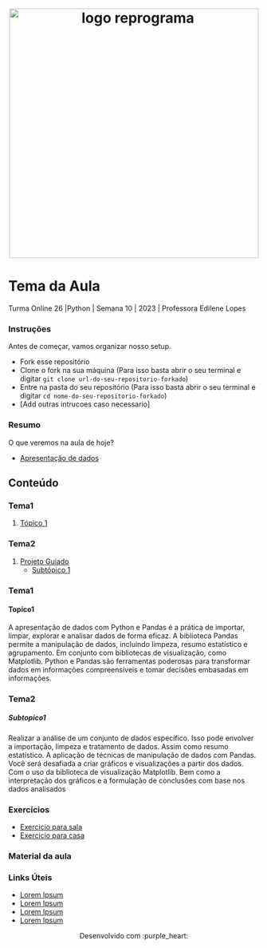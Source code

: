 <h1 align="center">
  <img src="assets/reprograma-fundos-claros.png" alt="logo reprograma" width="500">
</h1>

# Tema da Aula

Turma Online 26 |Python | Semana 10 | 2023 | Professora Edilene Lopes

### Instruções
Antes de começar, vamos organizar nosso setup.
* Fork esse repositório 
* Clone o fork na sua máquina (Para isso basta abrir o seu terminal e digitar `git clone url-do-seu-repositorio-forkado`)
* Entre na pasta do seu repositório (Para isso basta abrir o seu terminal e digitar `cd nome-do-seu-repositorio-forkado`)
* [Add outras intrucoes caso necessario]

### Resumo
O que veremos na aula de hoje?
* [Apresentação de dados](#tema1)



## Conteúdo
### Tema1 
1. [Tópico 1](#topico1)

### Tema2 
1. [Projeto Guiado](#topico3)
   * [Subtópico 1](#subtopico1)
   
   


### Tema1 

#### Topico1

A apresentação de dados com Python e Pandas é a prática de importar, limpar, explorar e analisar dados de forma eficaz. A biblioteca Pandas permite a manipulação de dados, incluindo limpeza, resumo estatístico e agrupamento. Em conjunto com bibliotecas de visualização, como Matplotlib. Python e Pandas são ferramentas poderosas para transformar dados em informações compreensíveis e tomar decisões embasadas em informações.

 

### Tema2

##### Subtopico1
Realizar a análise de um conjunto de dados específico. Isso pode envolver a importação, limpeza e tratamento de dados. Assim como resumo estatístico.
A aplicação de técnicas de manipulação de dados com Pandas. Você será desafiada a criar gráficos e visualizações a partir dos dados. Com o uso da biblioteca de visualização Matplotlib. 
Bem como a interpretação dos gráficos e a formulação de conclusões com base nos dados analisados





### Exercícios 
* [Exercicio para sala](https://github.com/mflilian/repo-example/tree/main/exercicios/para-sala)
* [Exercicio para casa](https://github.com/mflilian/repo-example/tree/main/exercicios/para-casa)

### Material da aula 

### Links Úteis
- [Lorem Ipsum](https://www.lipsum.com/feed/html)
- [Lorem Ipsum](https://www.lipsum.com/feed/html)
- [Lorem Ipsum](https://www.lipsum.com/feed/html)
- [Lorem Ipsum](https://www.lipsum.com/feed/html)


<p align="center">
Desenvolvido com :purple_heart:  
</p>

